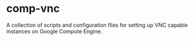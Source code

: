 # comp-vnc
A collection of scripts and configuration files for setting up VNC capable instances on Google Compute Engine.
